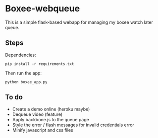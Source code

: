 # Boxee-webqueue

This is a simple flask-based webapp for managing my boxee watch later queue.

## Steps

Dependencies:

```
pip install -r requirements.txt
```

Then run the app:

```
python boxee_app.py
```

## To do

* Create a demo online (heroku maybe)
* Dequeue video (feature)
* Apply backbone.js to the queue page
* Style the error / flash messages for invalid credentials error
* Minify javascript and css files